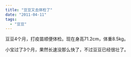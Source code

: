 ```yaml
---
title: "豆豆又去体检了"
date: "2011-04-11"
tags: 
  - "豆豆"
---
```


豆豆4个月，打疫苗顺便体检。现在身高71.2cm，体重8.5kg。

小宝过了3个月，果然长速没那么快了，不过豆豆已经很壮了。
